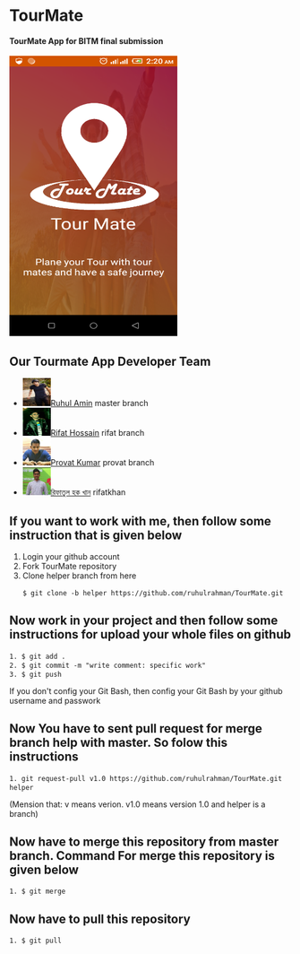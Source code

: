 # TourMate
#### TourMate App for BITM final submission

<img src="logo.png" width="300" height="500">

## Our Tourmate App Developer Team
 - <img src="ruhul.jpg" width="50" height="50">[Ruhul Amin](https://www.facebook.com/Ruhul14.02) master branch
 - <img src="rifat.jpg" width="50" height="50">[Rifat Hossain](https://www.facebook.com/rifat.hossain.007) rifat branch
 - <img src="provat.jpg" width="50" height="50">[Provat Kumar](https://www.facebook.com/provat.kumar.754) provat branch
 - <img src="rifatkhan.jpg" width="50" height="50">[রিফাতুল হক খান](https://www.facebook.com/rifatulhaquekhan) rifatkhan
 
## If you want to work with me, then follow some instruction that is given below
1. Login your github account
2. Fork TourMate repository
3. Clone helper branch from here
	```
	$ git clone -b helper https://github.com/ruhulrahman/TourMate.git
	```
	
## Now work in your project and then follow some instructions for upload your whole files on github
	1. $ git add .
	2. $ git commit -m "write comment: specific work"
	3. $ git push
If you don't config your Git Bash, then config your Git Bash by your github username and passwork
	
## Now You have to sent pull request for merge branch help with master. So folow this instructions
	1. git request-pull v1.0 https://github.com/ruhulrahman/TourMate.git helper
(Mension that: v means verion. v1.0 means version 1.0 and helper is a branch)
## Now have to merge this repository from master branch. Command For merge this repository is given below
	1. $ git merge
## Now have to pull this repository
	1. $ git pull
